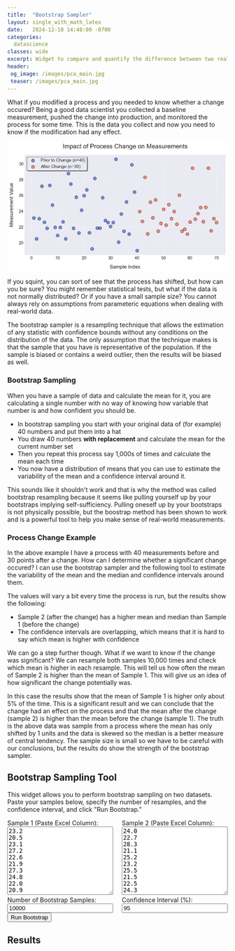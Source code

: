 ```yaml
---
title:  "Bootstrap Sampler"
layout: single_with_math_latex
date:   2024-12-10 14:48:00 -0700
categories: 
  datascience
classes: wide
excerpt: Widget to compare and quantify the difference between two real-world samples using the bootstrap sampling method
header:
 og_image: /images/pca_main.jpg
 teaser: /images/pca_main.jpg
---
```


<style>
  /* Style the form row to display child elements side by side */
  .form-row {
    display: flex;
    flex-wrap: wrap;
    gap: 20px; /* Adjusts space between columns */
  }

  /* Ensure form groups take equal width */
  .form-group {
    flex: 1;
    min-width: 200px; /* Ensures responsiveness */
  }

  /* Style the textareas to fill their containers */
  textarea {
    width: 100%;
    box-sizing: border-box; /* Includes padding and border in the element's total width and height */
  }

  /* Style the input fields to fill their containers */
  input[type="number"] {
    width: 100%;
    box-sizing: border-box;
  }

  /* Responsive adjustments */
  @media (max-width: 600px) {
    .form-row {
      flex-direction: column;
    }
  }
</style>

What if you modified a process and you needed to know whether a change occured? Being a good data scientist you collected a baseline measurement, pushed the change into production, and monitored the process for some time. This is the data you collect and now you need to know if the modification had any effect.

<img src="/images/02/process_plot.png" alt="Process Measurements" style="display: block; margin: 0 auto;">

If you squint, you can sort of see that the process has shifted, but how can you be sure? You might remember statistical tests, but what if the data is not normally distributed? Or if you have a small sample size? You cannot always rely on assumptions from parameteric equations when dealing with real-world data. 

The bootstrap sampler is a resampling technique that allows the estimation of any statistic with confidence bounds without any conditions on the distribution of the data. The only assumption that the technique makes is that the sample that you have is representative of the population. If the sample is biased or contains a weird outlier, then the results will be biased as well.

### Bootstrap Sampling

When you have a sample of data and calculate the mean for it, you are calculating a single number with no way of knowing how variable that number is and how confident you should be. 

- In bootstrap sampling you start with your original data of (for example) 40 numbers and put them into a hat
- You draw 40 numbers __with replacement__ and calculate the mean for the current number set
- Then you repeat this process say 1,000s of times and calculate the mean each time
- You now have a distribution of means that you can use to estimate the variability of the mean and a confidence interval around it.

This sounds like it shouldn't work and that is why the method was called bootstrap resampling because it seems like pulling yourself up by your bootstraps implying self-sufficiency. Pulling oneself up by your bootstraps is not physically possible, but the boostrap method has been shown to work and is a powerful tool to help you make sense of real-world measurements.

### Process Change Example

In the above example I have a process with 40 measurements before and 30 points after a change. How can I determine whether a significant change occured? I can use the bootstrap sampler and the following tool to estimate the variability of the mean and the median and confidence intervals around them.

The values will vary a bit every time the process is run, but the results show the following:
- Sample 2 (after the change) has a higher mean and median than Sample 1 (before the change)
- The confidence intervals are overlapping, which means that it is hard to say which mean is higher with confidence

We can go a step further though. What if we want to know if the change was significant? We can resample both samples 10,000 times and check which mean is higher in each resample. This will tell us how often the mean of Sample 2 is higher than the mean of Sample 1. This will give us an idea of how significant the change potentially was.

In this case the results show that the mean of Sample 1 is higher only about 5% of the time. This is a significant result and we can conclude that the change had an effect on the process and that the mean after the change (sample 2) is higher than the mean before the change (sample 1). The truth is the above data was sample from a process where the mean has only shifted by 1 units and the data is skewed so the median is a better measure of central tendency. The sample size is small so we have to be careful with our conclusions, but the results do show the strength of the bootstrap sampler.

## Bootstrap Sampling Tool

This widget allows you to perform bootstrap sampling on two datasets. Paste your samples below, specify the number of resamples, and the confidence interval, and click "Run Bootstrap."

<div>
  <form id="bootstrap-form">
  <div class="form-row">
    <div class="form-group">
      <label for="sample1">Sample 1 (Paste Excel Column):</label>
      <textarea id="sample1" rows="10" placeholder="Enter numbers separated by new lines">23.2
20.5
23.1
27.2
22.6
21.9
27.3
24.8
22.0
20.9
22.0
22.7
20.5
28.8
27.4
21.8
25.8
21.2
24.1
26.0
26.7
21.3
19.2
28.2
21.9
21.9
25.7
22.8
22.6
22.1
22.6
30.6
20.1
23.7
21.5
25.2
21.1
29.9
26.4
19.0</textarea>
    </div>
      <div class="form-group">
        <label for="sample2">Sample 2 (Paste Excel Column):</label>
        <textarea id="sample2" rows="10" placeholder="Enter numbers separated by new lines">24.0
22.7
28.3
21.1
25.2
23.2
25.5
21.5
22.5
24.3
22.3
24.9
23.1
24.0
22.3
26.0
21.5
21.7
21.1
22.6
29.5
23.0
23.7
24.5
22.7
24.5
29.5
21.5
23.1
22.6</textarea>
    </div>
  </div>
  <div class="form-row">
    <div class="form-group">
      <label for="numSamples">Number of Bootstrap Samples:</label>
      <input type="number" id="numSamples" value="10000" min="1">
    </div>
  <div class="form-group">
    <label for="confidence">Confidence Interval (%):</label>
    <input type="number" id="confidence" value="95" min="50" max="99">
    </div>
  </div>
  <button type="button" onclick="runBootstrap()">Run Bootstrap</button>
  </form>

  <div id="results">
    <h2>Results</h2>
    <p id="output"></p>
  </div>
</div>


<script src="/assets/js/bootstrap-widget.js"></script>


